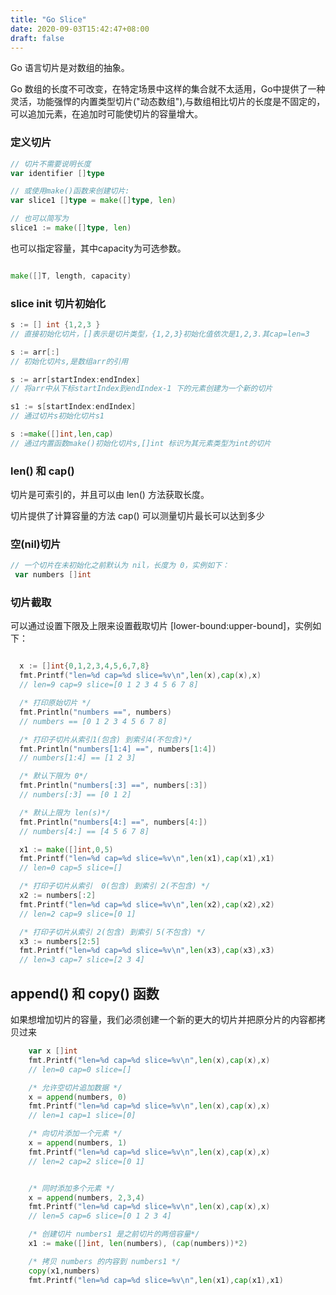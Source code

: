 ```yaml
---
title: "Go Slice"
date: 2020-09-03T15:42:47+08:00
draft: false
---
```



Go 语言切片是对数组的抽象。

Go 数组的长度不可改变，在特定场景中这样的集合就不太适用，Go中提供了一种灵活，功能强悍的内置类型切片("动态数组"),与数组相比切片的长度是不固定的，可以追加元素，在追加时可能使切片的容量增大。



### 定义切片

```go
// 切片不需要说明长度
var identifier []type

// 或使用make()函数来创建切片:
var slice1 []type = make([]type, len)

// 也可以简写为
slice1 := make([]type, len)
```


也可以指定容量，其中capacity为可选参数。
```go

make([]T, length, capacity)
```

### slice init 切片初始化
```go
s := [] int {1,2,3 } 
// 直接初始化切片，[]表示是切片类型，{1,2,3}初始化值依次是1,2,3.其cap=len=3

s := arr[:]
// 初始化切片s,是数组arr的引用

s := arr[startIndex:endIndex] 
// 将arr中从下标startIndex到endIndex-1 下的元素创建为一个新的切片

s1 := s[startIndex:endIndex] 
// 通过切片s初始化切片s1

s :=make([]int,len,cap) 
// 通过内置函数make()初始化切片s,[]int 标识为其元素类型为int的切片
```

### len() 和 cap()

切片是可索引的，并且可以由 len() 方法获取长度。

切片提供了计算容量的方法 cap() 可以测量切片最长可以达到多少


### 空(nil)切片
```go
// 一个切片在未初始化之前默认为 nil，长度为 0，实例如下：
 var numbers []int
```

### 切片截取

可以通过设置下限及上限来设置截取切片 [lower-bound:upper-bound]，实例如下：

```go

  x := []int{0,1,2,3,4,5,6,7,8}  
  fmt.Printf("len=%d cap=%d slice=%v\n",len(x),cap(x),x)
  // len=9 cap=9 slice=[0 1 2 3 4 5 6 7 8]

  /* 打印原始切片 */
  fmt.Println("numbers ==", numbers)
  // numbers == [0 1 2 3 4 5 6 7 8]

  /* 打印子切片从索引1(包含) 到索引4(不包含)*/
  fmt.Println("numbers[1:4] ==", numbers[1:4])
  // numbers[1:4] == [1 2 3]

  /* 默认下限为 0*/
  fmt.Println("numbers[:3] ==", numbers[:3])
  // numbers[:3] == [0 1 2]

  /* 默认上限为 len(s)*/
  fmt.Println("numbers[4:] ==", numbers[4:])
  // numbers[4:] == [4 5 6 7 8]

  x1 := make([]int,0,5)
  fmt.Printf("len=%d cap=%d slice=%v\n",len(x1),cap(x1),x1)
  // len=0 cap=5 slice=[]

  /* 打印子切片从索引  0(包含) 到索引 2(不包含) */
  x2 := numbers[:2]
  fmt.Printf("len=%d cap=%d slice=%v\n",len(x2),cap(x2),x2)
  // len=2 cap=9 slice=[0 1]

  /* 打印子切片从索引 2(包含) 到索引 5(不包含) */
  x3 := numbers[2:5]
  fmt.Printf("len=%d cap=%d slice=%v\n",len(x3),cap(x3),x3)
  // len=3 cap=7 slice=[2 3 4]
```

## append() 和 copy() 函数

如果想增加切片的容量，我们必须创建一个新的更大的切片并把原分片的内容都拷贝过来

```go
    var x []int
    fmt.Printf("len=%d cap=%d slice=%v\n",len(x),cap(x),x)
    // len=0 cap=0 slice=[]

    /* 允许空切片追加数据 */
    x = append(numbers, 0)
    fmt.Printf("len=%d cap=%d slice=%v\n",len(x),cap(x),x)
    // len=1 cap=1 slice=[0]

    /* 向切片添加一个元素 */
    x = append(numbers, 1)
    fmt.Printf("len=%d cap=%d slice=%v\n",len(x),cap(x),x)
    // len=2 cap=2 slice=[0 1]


    /* 同时添加多个元素 */
    x = append(numbers, 2,3,4)
    fmt.Printf("len=%d cap=%d slice=%v\n",len(x),cap(x),x)
    // len=5 cap=6 slice=[0 1 2 3 4]

    /* 创建切片 numbers1 是之前切片的两倍容量*/
    x1 := make([]int, len(numbers), (cap(numbers))*2)

    /* 拷贝 numbers 的内容到 numbers1 */
    copy(x1,numbers)
    fmt.Printf("len=%d cap=%d slice=%v\n",len(x1),cap(x1),x1)

```